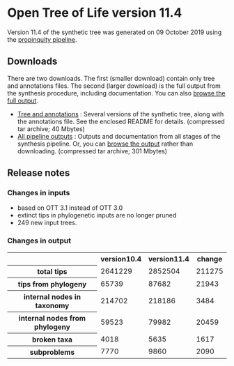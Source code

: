 # Open Tree of Life version 11.4

Version 11.4 of the synthetic tree was generated on 09 October 2019 using the [propinquity pipeline](https://github.com/OpenTreeOfLife/propinquity).

## Downloads
There are two downloads. The first (smaller download) contain only tree and annotations files. The second (larger download) is the full output from the synthesis procedure, including documentation. You can also [browse the full output](https://files.opentreeoflife.org/synthesis/opentree11.4/output/index.html).

* [Tree and annotations](https://files.opentreeoflife.org/synthesis/opentree11.4/opentree11.4_tree.tgz) : Several versions of the synthetic tree, along with the annotations file. See the enclosed README for details. (compressed tar archive; 40 Mbytes)
* [All pipeline outputs](https://files.opentreeoflife.org/synthesis/opentree11.4/opentree11.4_output.tgz) : Outputs and documentation from all stages of the synthesis pipeline. Or, you can [browse the output](https://files.opentreeoflife.org/synthesis/opentree11.4/output/index.html) rather than downloading. (compressed tar archive; 301 Mbytes)

## Release notes

### Changes in inputs

* based on OTT 3.1 instead of OTT 3.0
* extinct tips in phylogenetic inputs are no longer pruned
* 249 new input trees.

### Changes in output

<table class="table table-condensed">
<tr>
<th><!--statistic-->&nbsp;</th>
<th>version10.4</th>
<th>version11.4</th>
<th>change</th>
<tr>
   <th>total tips</th>
   <td>2641229</td>
   <td>2852504</td>
   <td>211275</td>
</tr>
<tr>
   <th>tips from phylogeny</th>
   <td>65739</td>
   <td>87682</td>
   <td>21943</td>
</tr>
<tr>
   <th>internal nodes in taxonomy</th>
   <td>214702</td>
   <td>218186</td>
   <td>3484</td>
</tr>
<tr>
   <th>internal nodes from phylogeny</th>
   <td>59523</td>
   <td>79982</td>
   <td>20459</td>
</tr>
<tr>
   <th>broken taxa</th>
   <td>4018</td>
   <td>5635</td>
   <td>1617</td>
</tr>
<tr>
   <th>subproblems</th>
   <td>7770</td>
   <td>9860</td>
   <td>2090</td>
</tr>
</table>
